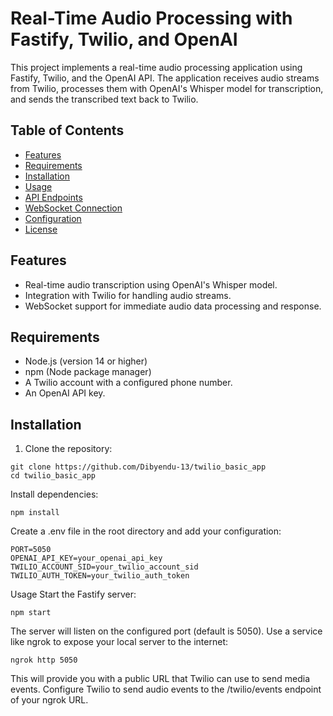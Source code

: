 # Real-Time Audio Processing with Fastify, Twilio, and OpenAI

This project implements a real-time audio processing application using Fastify, Twilio, and the OpenAI API. The application receives audio streams from Twilio, processes them with OpenAI's Whisper model for transcription, and sends the transcribed text back to Twilio.

## Table of Contents

- [Features](#features)
- [Requirements](#requirements)
- [Installation](#installation)
- [Usage](#usage)
- [API Endpoints](#api-endpoints)
- [WebSocket Connection](#websocket-connection)
- [Configuration](#configuration)
- [License](#license)

## Features

- Real-time audio transcription using OpenAI's Whisper model.
- Integration with Twilio for handling audio streams.
- WebSocket support for immediate audio data processing and response.

## Requirements

- Node.js (version 14 or higher)
- npm (Node package manager)
- A Twilio account with a configured phone number.
- An OpenAI API key.

## Installation

1. Clone the repository:

```
git clone https://github.com/Dibyendu-13/twilio_basic_app
cd twilio_basic_app
```
Install dependencies:
```
npm install
```
Create a .env file in the root directory and add your configuration:
```
PORT=5050
OPENAI_API_KEY=your_openai_api_key
TWILIO_ACCOUNT_SID=your_twilio_account_sid
TWILIO_AUTH_TOKEN=your_twilio_auth_token
```
Usage
Start the Fastify server:
```
npm start
```
The server will listen on the configured port (default is 5050).
Use a service like ngrok to expose your local server to the internet:
```
ngrok http 5050
```
This will provide you with a public URL that Twilio can use to send media events.
Configure Twilio to send audio events to the /twilio/events endpoint of your ngrok URL.
